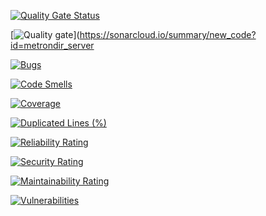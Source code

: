 [![Quality Gate Status](https://sonarcloud.io/api/project_badges/measure?project=metrondir_server&metric=alert_status)](https://sonarcloud.io/summary/new_code?id=metrondir_server)

[![Quality gate](https://sonarcloud.io/api/project_badges/quality_gate?project=metrondir_server)](https://sonarcloud.io/summary/new_code?id=metrondir_server

[![Bugs](https://sonarcloud.io/api/project_badges/measure?project=metrondir_server&metric=bugs)](https://sonarcloud.io/summary/new_code?id=metrondir_server)

[![Code Smells](https://sonarcloud.io/api/project_badges/measure?project=metrondir_server&metric=code_smells)](https://sonarcloud.io/summary/new_code?id=metrondir_server)

[![Coverage](https://sonarcloud.io/api/project_badges/measure?project=metrondir_server&metric=coverage)](https://sonarcloud.io/summary/new_code?id=metrondir_server)

[![Duplicated Lines (%)](https://sonarcloud.io/api/project_badges/measure?project=metrondir_server&metric=duplicated_lines_density)](https://sonarcloud.io/summary/new_code?id=metrondir_server)

[![Reliability Rating](https://sonarcloud.io/api/project_badges/measure?project=metrondir_server&metric=reliability_rating)](https://sonarcloud.io/summary/new_code?id=metrondir_server)

[![Security Rating](https://sonarcloud.io/api/project_badges/measure?project=metrondir_server&metric=security_rating)](https://sonarcloud.io/summary/new_code?id=metrondir_server)

[![Maintainability Rating](https://sonarcloud.io/api/project_badges/measure?project=metrondir_server&metric=sqale_rating)](https://sonarcloud.io/summary/new_code?id=metrondir_server)

[![Vulnerabilities](https://sonarcloud.io/api/project_badges/measure?project=metrondir_server&metric=vulnerabilities)](https://sonarcloud.io/summary/new_code?id=metrondir_server)
